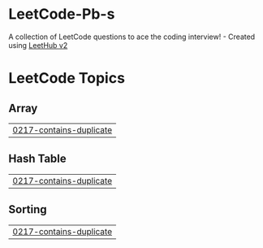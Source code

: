 # LeetCode-Pb-s
A collection of LeetCode questions to ace the coding interview! - Created using [LeetHub v2](https://github.com/arunbhardwaj/LeetHub-2.0)

<!---LeetCode Topics Start-->
# LeetCode Topics
## Array
|  |
| ------- |
| [0217-contains-duplicate](https://github.com/Omar1s/LeetCode-Pb-s/tree/master/0217-contains-duplicate) |
## Hash Table
|  |
| ------- |
| [0217-contains-duplicate](https://github.com/Omar1s/LeetCode-Pb-s/tree/master/0217-contains-duplicate) |
## Sorting
|  |
| ------- |
| [0217-contains-duplicate](https://github.com/Omar1s/LeetCode-Pb-s/tree/master/0217-contains-duplicate) |
<!---LeetCode Topics End-->